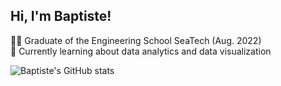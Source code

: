 <!-- Simple bio & stats -->

## Hi, I'm Baptiste!

👨‍🎓 Graduate of the Engineering School SeaTech (Aug. 2022)<br/>
🌱 Currently learning about data analytics and data visualization<br/>

![Baptiste's GitHub stats](https://github-readme-stats.vercel.app/api?username=baptiste-meynet&show_icons=true&theme=tokyonight)
